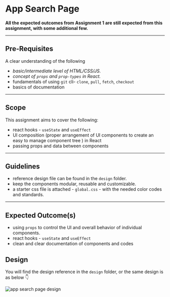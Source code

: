 # App Search Page

**All the expected outcomes from Assignment 1 are still expected from this assignment, with some additional few.**

---

## Pre-Requisites

A clear understanding of the following

-   _basic/intermediate level of HTML/CSS/JS._
-   _concept of `props` and `prop-types` in React._
-   fundamentals of using `git` cli- `clone`, `pull`, `fetch`, `checkout`
-   basics of documentation
---

## Scope

This assignment aims to cover the following:

-   react hooks - `useState` and `useEffect`
-   UI composition (proper arrangement of UI components to create an easy to manage component tree ) in React
-   passing props and data between components


---

## Guidelines

-   reference design file can be found in the `design` folder.
-   keep the components modular, reusable and customizable.
-   a starter css file is attached - `global.css` - with the needed color codes and standards.

---

## Expected Outcome(s)

-   using `props` to control the UI and overall behavior of individual components.
-   react hooks - `useState` and `useEffect`
-   clean and clear documentation of components and codes

## Design

You will find the design reference in the `design` folder, or the same design is as below 👇

![app search page design](https://github.com/the-devdesigner/react-assignments/blob/master/app-search-page/design/118741a8bb22395a8e9933b44e3cbf63.png)

